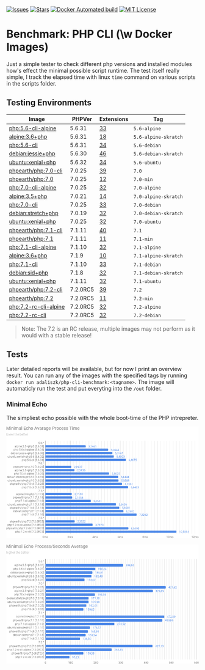[![Issues](https://img.shields.io/github/issues/adaliszk/benchmark-php-cli.svg?style=for-the-badge)](https://github.com/adaliszk/benchmark-php-cli/issues) [![Stars](https://img.shields.io/github/stars/adaliszk/benchmark-php-cli.svg?style=for-the-badge)](https://github.com/adaliszk/benchmark-php-cli/stargazers) [![Docker Automated build](https://img.shields.io/docker/automated/adaliszk/benchmark-php-cli.svg?style=for-the-badge)](https://hub.docker.com/r/adaliszk/php-cli-benchmark/) [![MIT License](https://img.shields.io/github/license/adaliszk/benchmark-php-cli.svg?style=for-the-badge)](https://github.com/adaliszk/benchmark-php-cli/LICENSE.md)

# Benchmark: PHP CLI (\w Docker Images)
Just a simple tester to check different php versions and installed modules how's effect the minimal possible script runtime. The test itself really simple, I track the elapsed time with linux `time` command on various scripts in the scripts folder.

## Testing Environments

| Image                                                 | PHPVer   | Extensions                                       | Tag                         |
| ----------------------------------------------------- | -------- | ------------------------------------------------ | --------------------------- |
| [php:5.6-cli-alpine](Dockerfile-56-alpine)            | 5.6.31   | [33](docker/output/php56-alpine-modules)                | `5.6-alpine`                |
| [alpine:3.6+php](Dockerfile-56-alpine-skratch)        | 5.6.31   | [18](docker/output/php56-alpine-skratch-modules)        | `5.6-alpine-skratch`        |
| [php:5.6-cli](Dockerfile-56-debian)                   | 5.6.31   | [34](docker/output/php56-debian-modules)                | `5.6-debian`                |
| [debian:jessie+php](Dockerfile-56-debian-skratch)     | 5.6.30   | [46](docker/output/php56-debian-skratch-modules)        | `5.6-debian-skratch`        |
| [ubuntu:xenial+php](Dockerfile-56-ubuntu)             | 5.6.32   | [34](docker/output/php56-ubuntu-modules)                | `5.6-ubuntu`                |
| [phpearth/php:7.0-cli](Dockerfile-70)                 | 7.0.25   | [39](docker/output/php70-complete-modules)              | `7.0`                       |
| [phpearth/php:7.0](Dockerfile-70-min)                 | 7.0.25   | [12](docker/output/php70-minimal-modules)               | `7.0-min`                   |
| [php:7.0-cli-alpine](Dockerfile-70-alpine)            | 7.0.25   | [32](docker/output/php70-alpine-modules)                | `7.0-alpine`                |
| [alpine:3.5+php](Dockerfile-70-alpine-skratch)        | 7.0.21   | [14](docker/output/php70-alpine-skratch-modules)        | `7.0-alpine-skratch`        |
| [php:7.0-cli](Dockerfile-70-debian)                   | 7.0.25   | [33](docker/output/php70-debian-modules)                | `7.0-debian`                |
| [debian:stretch+php](Dockerfile-70-debian-skratch)    | 7.0.19   | [32](docker/output/php70-debian-skratch-modules)        | `7.0-debian-skratch`        |
| [ubuntu:xenial+php](Dockerfile-70-ubuntu)             | 7.0.25   | [32](docker/output/php70-ubuntu-modules)                | `7.0-ubuntu`                |
| [phpearth/php:7.1-cli](Dockerfile-71)                 | 7.1.11   | [40](docker/output/php71-complete-modules)              | `7.1`                       |
| [phpearth/php:7.1](Dockerfile-71-min)                 | 7.1.11   | [11](docker/output/php71-minimal-modules)               | `7.1-min`                   |
| [php:7.1-cli-alpine](Dockerfile-71-alpine)            | 7.1.10   | [32](docker/output/php71-alpine-modules)                | `7.1-alpine`                |
| [alpine:3.6+php](Dockerfile-71-alpine-skratch)        | 7.1.9    | [10](docker/output/php71-alpine-skratch-modules)        | `7.1-alpine-skratch`        |
| [php:7.1-cli](Dockerfile-71-debian)                   | 7.1.10   | [33](docker/output/php71-debian-modules)                | `7.1-debian`                |
| [debian:sid+php](Dockerfile-71-debian-skratch)        | 7.1.8    | [32](docker/output/php71-debian-skratch-modules)        | `7.1-debian-skratch`        |
| [ubuntu:xenial+php](Dockerfile-71-ubuntu)             | 7.1.11   | [32](docker/output/php71-ubuntu-modules)                | `7.1-ubuntu`                |
| [phpearth/php:7.2-cli](Dockerfile-72)                 | 7.2.0RC5 | [39](docker/output/php72-complete-modules)              | `7.2`                       |
| [phpearth/php:7.2](Dockerfile-72-min)                 | 7.2.0RC5 | [11](docker/output/php72-minimal-modules)               | `7.2-min`                   |
| [php:7.2-rc-cli-alpine](Dockerfile-72-alpine)         | 7.2.0RC5 | [32](docker/output/php72-alpine-modules)                | `7.2-alpine`                |
| [php:7.2-rc-cli](Dockerfile-72-debian)                | 7.2.0RC5 | [32](docker/output/php72-debian-modules)                | `7.2-debian`                |

> Note: The 7.2 is an RC release, multiple images may not perform as it would with a stable release!

## Tests
Later detailed reports will be available, but for now I print an overview result. You can run any of the images with the specified tags by running `docker run adaliszk/php-cli-benchmark:<tagname>`. The image will automaticly run the test and put everyting into the `/out` folder.

### Minimal Echo
The simpliest echo possible with the whole boot-time of the PHP intrepreter.

![Elapsed Time](https://github.com/adaliszk/benchmark-php-cli/blob/master/charts/et_minimal-echo.png?raw=true)  
  
![Process per Second](https://github.com/adaliszk/benchmark-php-cli/blob/master/charts/pps_minimal-echo.png?raw=true)  

